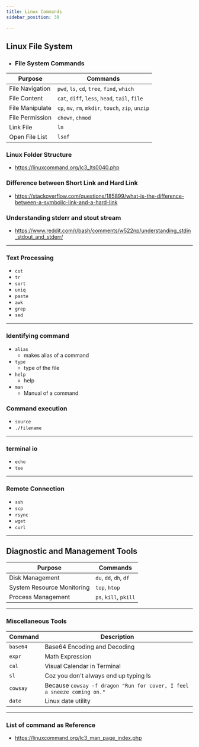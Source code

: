 ```yaml
---
title: Linux Commands
sidebar_position: 30

---
```


## Linux File System

- ### File System Commands

| Purpose         | Commands                                           |
|-----------------|----------------------------------------------------|
| File Navigation | `pwd`, `ls`, `cd`, `tree`, `find`, `which`         |
| File Content    | `cat`, `diff`, `less`, `head`, `tail`, `file`      |
| File Manipulate | `cp`, `mv`, `rm`, `mkdir`, `touch`, `zip`, `unzip` |
| File Permission | `chown`, `chmod`                                   |
| Link File       | `ln`                                               |
| Open File List  | `lsof`                                             |


### Linux Folder Structure

- https://linuxcommand.org/lc3_lts0040.php

### Difference between Short Link and Hard Link

- https://stackoverflow.com/questions/185899/what-is-the-difference-between-a-symbolic-link-and-a-hard-link

### Understanding stderr and stout stream

- https://www.reddit.com/r/bash/comments/w522np/understanding_stdin_stdout_and_stderr/

---

### Text Processing

- `cut`
- `tr`
- `sort`
- `uniq`
- `paste`
- `awk`
- `grep`
- `sed`

---

### Identifying command

- `alias`
  - makes alias of a command
- `type`
  - type of the file
- `help`
  - help
- `man`
  - Manual of a command

### Command execution

- `source`
- `./filename`

---
### terminal io

- `echo`
- `tee`

---
### Remote Connection

- `ssh`
- `scp`
- `rsync`
- `wget`
- `curl`

---

## Diagnostic and Management Tools

| Purpose                    | Commands                                                                                                                      |
|----------------------------|-------------------------------------------------------------------------------------------------------------------------------|
| Disk Management            | `du`, `dd`, `dh`, `df`                                                                                                        |
| System Resource Monitoring | `top`, `htop`                                                                                                                 |
| Process Management         | `ps`, `kill`, `pkill`                                                                                                         |

---
### Miscellaneous Tools

| Command  | Description                                                            |
|----------|------------------------------------------------------------------------|
| `base64` | Base64 Encoding and Decoding                                           |
| `expr`   | Math Expression                                                        |
| `cal`    | Visual Calendar in Terminal                                            |
| `sl`     | Coz you don't always end up typing ls                                  |
| `cowsay` | Because `cowsay -f dragon "Run for cover, I feel a sneeze coming on."` |
| `date`   | Linux date utility                                                     |


---
### List of command as Reference

- https://linuxcommand.org/lc3_man_page_index.php